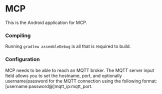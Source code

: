 # MCP
This is the Android application for MCP.

### Compiling
Running `gradlew assembleDebug` is all that is required to build.

### Configuration
MCP needs to be able to reach an MQTT broker. The MQTT server input field allows you to set the hostname, port, and optionally username/password for the MQTT connection using the following format: [username:password@]mqtt_ip:mqtt_port.
